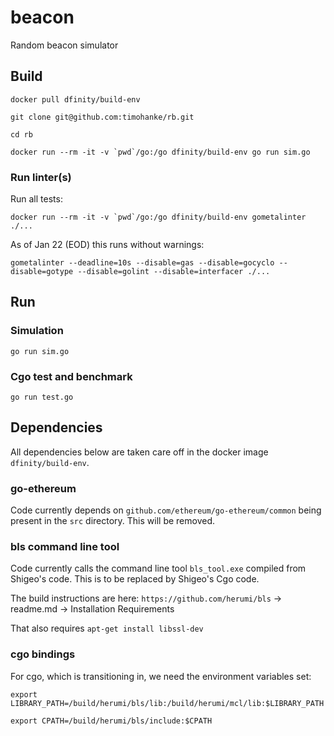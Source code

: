 # beacon
Random beacon simulator

## Build

`docker pull dfinity/build-env`

`git clone git@github.com:timohanke/rb.git`

`cd rb`

```docker run --rm -it -v `pwd`/go:/go dfinity/build-env go run sim.go```

### Run linter(s)

Run all tests:

```docker run --rm -it -v `pwd`/go:/go dfinity/build-env gometalinter ./...```

As of Jan 22 (EOD) this runs without warnings:

```gometalinter --deadline=10s --disable=gas --disable=gocyclo --disable=gotype --disable=golint --disable=interfacer ./...```

## Run

### Simulation

`go run sim.go`

### Cgo test and benchmark

`go run test.go`
 
## Dependencies

All dependencies below are taken care off in the docker image `dfinity/build-env`.

### go-ethereum

Code currently depends on `github.com/ethereum/go-ethereum/common` being present in the `src` directory.
This will be removed.

### bls command line tool

Code currently calls the command line tool `bls_tool.exe` compiled from Shigeo's code. This is to be replaced by Shigeo's Cgo code.

The build instructions are here: `https://github.com/herumi/bls` -> readme.md -> Installation Requirements

That also requires `apt-get install libssl-dev`

### cgo bindings

For cgo, which is transitioning in, we need the environment variables set:

`export LIBRARY_PATH=/build/herumi/bls/lib:/build/herumi/mcl/lib:$LIBRARY_PATH`

`export CPATH=/build/herumi/bls/include:$CPATH`
 
